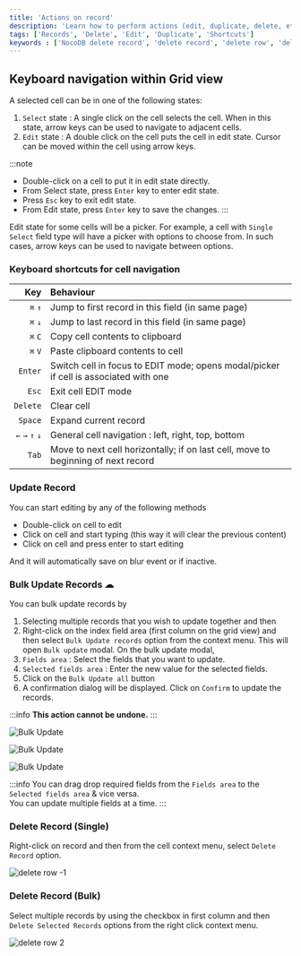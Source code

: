 ```yaml
---
title: 'Actions on record'
description: 'Learn how to perform actions (edit, duplicate, delete, etc) on a record in NocoDB.'
tags: ['Records', 'Delete', 'Edit', 'Duplicate', 'Shortcuts']
keywords : ['NocoDB delete record', 'delete record', 'delete row', 'delete rows']
---
```


## Keyboard navigation within Grid view

A selected cell can be in one of the following states:
1. `Select` state : A single click on the cell selects the cell. When in this state, arrow keys can be used to navigate to adjacent cells.
2. `Edit` state : A double click on the cell puts the cell in edit state. Cursor can be moved within the cell using arrow keys.

:::note
- Double-click on a cell to put it in edit state directly.
- From Select state, press `Enter` key to enter edit state.
- Press `Esc` key to exit edit state.
- From Edit state, press `Enter` key to save the changes.
::: 

Edit state for some cells will be a picker. For example, a cell with `Single Select` field type will have a picker with options to choose from. In such cases, arrow keys can be used to navigate between options.

### Keyboard shortcuts for cell navigation
|             Key | Behaviour                                                                            |
|----------------:|:-------------------------------------------------------------------------------------|
|         `⌘` `↑` | Jump to first record in this field (in same page)                                    |
|         `⌘` `↓` | Jump to last record in this field (in same page)                                     |
|         `⌘` `C` | Copy cell contents to clipboard                                                      |
|         `⌘` `V` | Paste clipboard contents to cell                                                     |
|         `Enter` | Switch cell in focus to EDIT mode; opens modal/picker if cell is associated with one |
|           `Esc` | Exit cell EDIT mode                                                                  |
|        `Delete` | Clear cell                                                                           |
|         `Space` | Expand current record                                                                |
| `←` `→` `↑` `↓` | General cell navigation : left, right, top, bottom                                   |
|           `Tab` | Move to next cell horizontally; if on last cell, move to beginning of next record    |


### Update Record

You can start editing by any of the following methods
- Double-click on cell to edit
- Click on cell and start typing (this way it will clear the previous content)
- Click on cell and press enter to start editing
  
And it will automatically save on blur event or if inactive.

### Bulk Update Records  ☁
You can bulk update records by 
1. Selecting multiple records that you wish to update together and then 
2. Right-click on the index field area (first column on the grid view) and then select `Bulk Update records` option from the context menu. This will open `Bulk update` modal.
On the bulk update modal,
3. `Fields area` : Select the fields that you want to update. 
4. `Selected fields area` : Enter the new value for the selected fields. 
5. Click on the `Bulk Update all` button
6. A confirmation dialog will be displayed. Click on `Confirm` to update the records.

:::info
**This action cannot be undone.**
:::

![Bulk Update](/img/v2/records/bulk-update-1.png)

![Bulk Update](/img/v2/records/bulk-update-2.png)

![Bulk Update](/img/v2/records/bulk-update-3.png)

:::info
You can drag drop required fields from the `Fields area` to the `Selected fields area` & vice versa.  
You can update multiple fields at a time.
:::

### Delete Record (Single)

Right-click on record and then from the cell context menu, select `Delete Record` option.

![delete row -1](/img/v2/records/delete-row.png)

### Delete Record (Bulk)

Select multiple records by using the checkbox in first column and then `Delete Selected Records` options from the right click context menu.

![delete row 2](/img/v2/records/delete-row-bulk.png)

